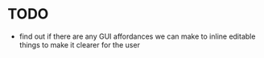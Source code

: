 # TODO

- find out if there are any GUI affordances we can make to inline editable things to make it clearer for the user
